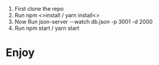 1. First clone the repo
2. Run npm <>install / yarn install<>
3. Now Run json-server --watch db.json -p 3001 -d 2000
4. Run npm start / yarn start

# Enjoy #
